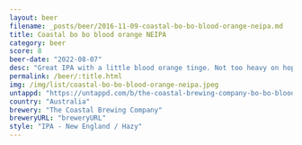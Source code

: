 ```yaml
---
layout: beer
filename: _posts/beer/2016-11-09-coastal-bo-bo-blood-orange-neipa.md
title: Coastal bo bo blood orange NEIPA
category: beer
score: 8
beer-date: "2022-08-07"
desc: "Great IPA with a little blood orange tinge. Not too heavy on hops"
permalink: /beer/:title.html
img: /img/list/coastal-bo-bo-blood-orange-neipa.jpeg
untappd: "https://untappd.com/b/the-coastal-brewing-company-bo-bo-blood-orange-neipa/4644433"
country: "Australia"
brewery: "The Coastal Brewing Company"
breweryURL: "breweryURL"
style: "IPA - New England / Hazy"
---
```


